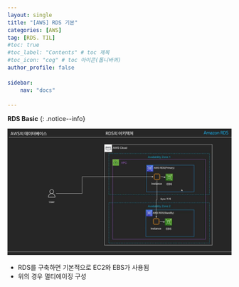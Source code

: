 ```yaml
---
layout: single
title: "[AWS] RDS 기본"
categories: [AWS]
tag: [RDS. TIL]
#toc: true
#toc_label: "Contents" # toc 제목
#toc_icon: "cog" # toc 아이콘(톱니바퀴)
author_profile: false

sidebar:
    nav: "docs"

---
```




**RDS Basic**
{: .notice--info}



![youtu.be-koDIV5QMw38](../../images/2023-01-20-RDS/youtu.be-koDIV5QMw38.jpg)

- RDS를 구축하면 기본적으로 EC2와 EBS가 사용됨
- 위의 경우 멀티에이징 구성